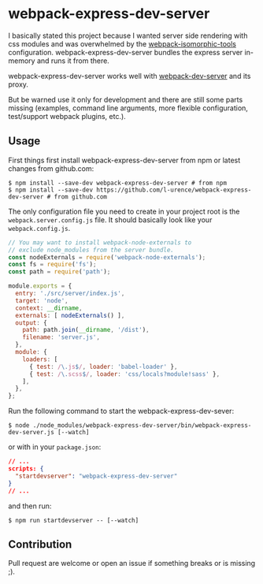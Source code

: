 # webpack-express-dev-server
I basically stated this project because I wanted server side rendering with css modules and was overwhelmed by the [webpack-isomorphic-tools](https://github.com/halt-hammerzeit/webpack-isomorphic-tools) configuration. webpack-express-dev-server bundles the express server in-memory and runs it from there.

webpack-express-dev-server works well with [webpack-dev-server](https://github.com/webpack/webpack-dev-server) and its proxy.

But be warned use it only for development and there are still some parts missing (examples, command line arguments, more flexible configuration, test/support webpack plugins, etc.).

## Usage
First things first install webpack-express-dev-server from npm or latest changes from github.com:

```shell
$ npm install --save-dev webpack-express-dev-server # from npm
$ npm install --save-dev https://github.com/l-urence/webpack-express-dev-server # from github.com
```

The only configuration file you need to create in your project root is the `webpack.server.config.js` file. It should basically look like your `webpack.config.js`.

```javascript
// You may want to install webpack-node-externals to
// exclude node_modules from the server bundle.
const nodeExternals = require('webpack-node-externals');
const fs = require('fs');
const path = require('path');

module.exports = {
  entry: './src/server/index.js',
  target: 'node',
  context: __dirname,
  externals: [ nodeExternals() ],
  output: {
    path: path.join(__dirname, '/dist'),
    filename: 'server.js',
  },
  module: {
    loaders: [
      { test: /\.js$/, loader: 'babel-loader' },
      { test: /\.scss$/, loader: 'css/locals?module!sass' },
    ],
  },
};
```

Run the following command to start the webpack-express-dev-sever:

```shell
$ node ./node_modules/webpack-express-dev-server/bin/webpack-express-dev-server.js [--watch]
```

or with in your `package.json`:

```json
// ...
scripts: {
  "startdevserver": "webpack-express-dev-server"
}
// ... 
```

and then run:

```shell
$ npm run startdevserver -- [--watch]
```
## Contribution
Pull request are welcome or open an issue if something breaks or  is missing ;).
